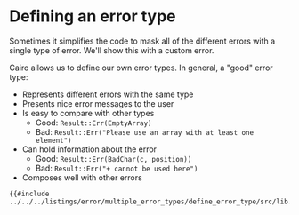 # Defining an error type

Sometimes it simplifies the code to mask all of the different errors with a
single type of error. We'll show this with a custom error.

Cairo allows us to define our own error types. In general, a "good" error type:

- Represents different errors with the same type
- Presents nice error messages to the user
- Is easy to compare with other types
  - Good: `Result::Err(EmptyArray)`
  - Bad: `Result::Err("Please use an array with at least one element")`
- Can hold information about the error
  - Good: `Result::Err(BadChar(c, position))`
  - Bad: `Result::Err("+ cannot be used here")`
- Composes well with other errors

```cairo,editable
{{#include ../../../listings/error/multiple_error_types/define_error_type/src/lib.cairo}}
```
